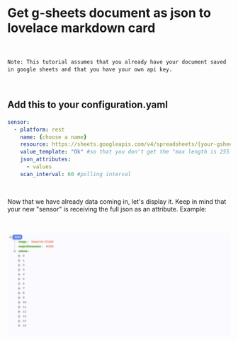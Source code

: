 # Get g-sheets document as json to lovelace markdown card
<br>

`Note: This tutorial assumes that you already have your document saved in google sheets and that you have your own api key.`

<br>

## Add this to your configuration.yaml

```yaml
sensor:
  - platform: rest
    name: {choose a name}
    resource: https://sheets.googleapis.com/v4/spreadsheets/{your-gsheets-file-url-link}/values/{sheet-name-and-range}?key={api-key}
    value_template: "Ok" #so that you don't get the "max length is 255 characters" error
    json_attributes:
      - values
    scan_interval: 60 #polling interval
```
<br>

Now that we have already data coming in, let's display it.
Keep in mind that your new "sensor" is receiving the full json as an attribute.
Example:

<br>

![example_json_received](https://github.com/mtippt/Images/blob/main/json_example.png?raw=true "Json example")